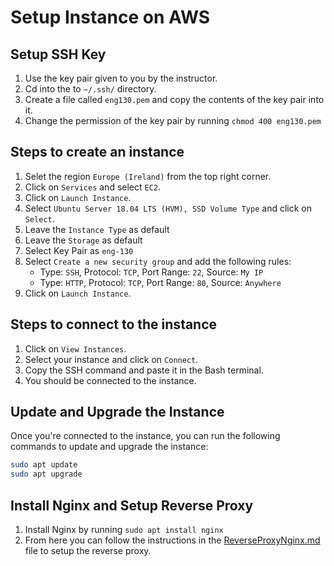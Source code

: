 # Setup Instance on AWS

## Setup SSH Key

1. Use the key pair given to you by the instructor.
2. Cd into the to `~/.ssh/` directory.
3. Create a file called `eng130.pem` and copy the contents of the key pair into it.
4. Change the permission of the key pair by running `chmod 400 eng130.pem`

## Steps to create an instance

1. Selet the region `Europe (Ireland)` from the top right corner.
2. Click on `Services` and select `EC2`.
3. Click on `Launch Instance`.
4. Select `Ubuntu Server 18.04 LTS (HVM), SSD Volume Type` and click on `Select`.
5. Leave the `Instance Type` as default
6. Leave the `Storage` as default
7. Select Key Pair as `eng-130`
8. Select `Create a new security group` and add the following rules:
   - Type: `SSH`, Protocol: `TCP`, Port Range: `22`, Source: `My IP`
   - Type: `HTTP`, Protocol: `TCP`, Port Range: `80`, Source: `Anywhere`
9. Click on `Launch Instance`.

## Steps to connect to the instance

1. Click on `View Instances`.
2. Select your instance and click on `Connect`.
3. Copy the SSH command and paste it in the Bash terminal.
4. You should be connected to the instance.

## Update and Upgrade the Instance

Once you're connected to the instance, you can run the following commands to update and upgrade the instance:

```bash
sudo apt update
sudo apt upgrade
```

## Install Nginx and Setup Reverse Proxy

1. Install Nginx by running `sudo apt install nginx`
2. From here you can follow the instructions in the [ReverseProxyNginx.md](https://github.com/AbisheK0726/eng130-virtualisation/blob/main/ReverseProxyNginx.md) file to setup the reverse proxy.

